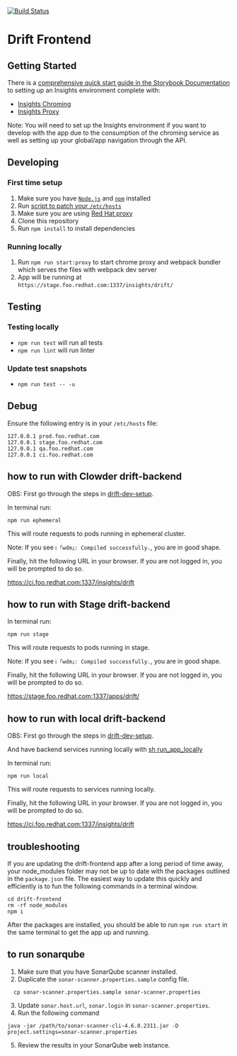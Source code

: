 [![Build Status](https://app.travis-ci.com/RedHatInsights/drift-frontend.svg?branch=master)](https://app.travis-ci.com/RedHatInsights/drift-frontend)

# Drift Frontend

## Getting Started

There is a [comprehensive quick start guide in the Storybook Documentation](https://github.com/RedHatInsights/insights-frontend-storybook/blob/master/src/docs/welcome/quickStart/DOC.md) to setting up an Insights environment complete with:
- [Insights Chroming](https://github.com/RedHatInsights/insights-chrome)
- [Insights Proxy](https://github.com/RedHatInsights/insights-proxy)

Note: You will need to set up the Insights environment if you want to develop with the app due to the consumption of the chroming service as well as setting up your global/app navigation through the API.

## Developing

### First time setup
1. Make sure you have [`Node.js`](https://nodejs.org/en/) and [`npm`](https://www.npmjs.com/) installed
2. Run [script to patch your `/etc/hosts`](https://github.com/RedHatInsights/insights-proxy/blob/master/scripts/patch-etc-hosts.sh)
3. Make sure you are using [Red Hat proxy](http://hdn.corp.redhat.com/proxy.pac)
4. Clone this repository
5. Run ```npm install``` to install dependencies

### Running locally
1. Run ```npm run start:proxy``` to start chrome proxy and webpack bundler which serves the files with webpack dev server
2. App will be running at ```https://stage.foo.redhat.com:1337/insights/drift/```
## Testing
### Testing locally
- `npm run test` will run all tests
- `npm run lint` will run linter

### Update test snapshots
- `npm run test -- -u`

## Debug
Ensure the following entry is in your `/etc/hosts` file:
```
127.0.0.1 prod.foo.redhat.com
127.0.0.1 stage.foo.redhat.com
127.0.0.1 qa.foo.redhat.com
127.0.0.1 ci.foo.redhat.com
```

## how to run with Clowder drift-backend

OBS: First go through the steps in [drift-dev-setup](https://github.com/RedHatInsights/drift-dev-setup#run-with-clowder).

In terminal run:
```
npm run ephemeral
```

This will route requests to pods running in ephemeral cluster.

Note: If you see `ℹ ｢wdm｣: Compiled successfully.`, you are in good shape.

Finally, hit the following URL in your browser. If you are not logged in, you will be prompted to do so.

https://ci.foo.redhat.com:1337/insights/drift

## how to run with Stage drift-backend

In terminal run:
```
npm run stage
```

This will route requests to pods running in stage.

Note: If you see `ℹ ｢wdm｣: Compiled successfully.`, you are in good shape.

Finally, hit the following URL in your browser. If you are not logged in, you will be prompted to do so.

https://stage.foo.redhat.com:1337/apps/drift/


## how to run with local drift-backend

OBS: First go through the steps in [drift-dev-setup](https://github.com/RedHatInsights/drift-dev-setup#run-with-clowder).

And have backend services running locally with [sh run_app_locally](https://github.com/RedHatInsights/drift-backend/blob/master/run_app_locally.sh)

In terminal run:
```
npm run local
```

This will route requests to services running locally.

Finally, hit the following URL in your browser. If you are not logged in, you will be prompted to do so.

https://ci.foo.redhat.com:1337/insights/drift

## troubleshooting

If you are updating the drift-frontend app after a long period of time away, your node_modules folder may not be up to date with the packages outlined in the `package.json` file. The easiest way to update this quickly and efficiently is to fun the following commands in a terminal window.
```
cd drift-frontend
rm -rf node_modules
npm i
```

After the packages are installed, you should be able to run `npm run start` in the same terminal to get the app up and running.

## to run sonarqube
1. Make sure that you have SonarQube scanner installed.
2. Duplicate the `sonar-scanner.properties.sample` config file.
```
  cp sonar-scanner.properties.sample sonar-scanner.properties
```
3. Update `sonar.host.url`, `sonar.login` in `sonar-scanner.properties`.
4. Run the following command
```
java -jar /path/to/sonar-scanner-cli-4.6.0.2311.jar -D project.settings=sonar-scanner.properties
```
5. Review the results in your SonarQube web instance.
